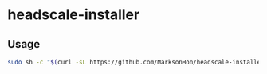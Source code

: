 # headscale-installer

## Usage

```sh
sudo sh -c "$(curl -sL https://github.com/MarksonHon/headscale-installer/raw/refs/heads/main/installer.sh)"
```